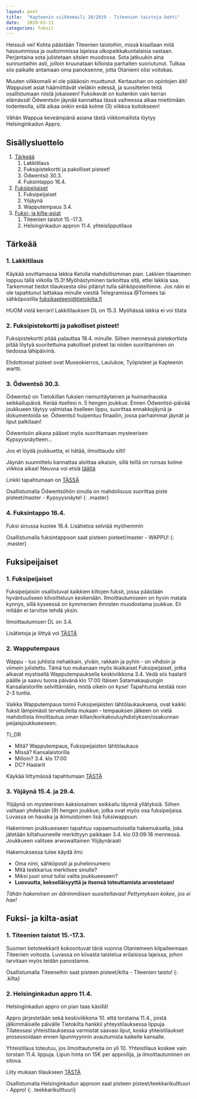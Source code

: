 ```yaml
---
layout: post
title:  "Kapteenin viikkomaili 10/2019 - Titeenien taistoja kohti"
date:   2019-03-11
categories: fuksit
---
```


Heissuli vei! Kohta päästään Titeenien taistoihin, missä kisaillaan mitä hassummissa ja oudoimmissa lajeissa ulkopaikkakuntalaisia vastaan. Perjantaina sota julistetaan sitsien muodossa. Sota jatkuukin aina sunnuntaihin asti, jolloin kruunataan killoista parhaiten suoriutunut. Tulkaa siis paikalle antamaan oma panoksenne, jotta Otaniemi olisi voitokas.

Muuten viikkomaili ei ole päääosin muuttunut. Kertaushan on opintojen äiti! Wappuiset asiat häämöttävät vieläkin edessä, ja suosittelen teitä osallistumaan niistä jokaiseen! Fuksikevät on kuitenkin vain kerran elämässä!
Ödwentsön jäynää kannattaa tässä vaiheessa alkaa miettimään todenteolla, sillä aikaa onkin enää kolme (3) viikkoa koitokseen!

Vähän Wappua keveämpänä asiana tästä viikkomailista löytyy Helsinginkadun Appro.

## Sisällysluettelo
1. [Tärkeää](#tarkeaa)
    1. Lakkitilaus
    2. Fuksipistekortti ja pakolliset pisteet!
    3. Ödwentsö 30.3.
    4. Fuksintappo 16.4.
2. [Fuksipeijaiset](#fuksipeijaiset)
    1. Fuksipeijaiset
    2. Yöjäynä
    3. Wapputempaus 3.4.
3. [Fuksi- ja kilta-asiat](#fuksi--ja-kilta-asiat)
    1. Titeenien taistot 15.-17.3.
    1. Helsinginkadun appron 11.4. yhteislipputilaus


## Tärkeää

### 1. Lakkitilaus

Käykää sovittamassa lakkia Ketolla mahdollisimman pian. Lakkien tilaaminen loppuu tällä viikolla 15.3! Myöhästyminen tarkoittaa sitä, ettei lakkia saa. Tarkemmat tiedot tilauksesta olisi pitänyt tulla sähköposteihinne. Jos näin ei ole tapahtunut laittakaa minulle viestiä Telegramissa @Tomees tai sähköpostilla fuksikapteeni@tietokilta.fi

HUOM vielä kerran! Lakkitilauksen DL on 15.3. Myöhässä lakkia ei voi tilata

### 2. Fuksipistekortti ja pakolliset pisteet!

Fuksipistekortti pitää palauttaa 18.4. minulle. Siihen mennessä pistekortista pitää löytyä suoritettuina pakolliset pisteet tai niiden suorittaminen on tiedossa lähipäivinä.

Ehdottomat pisteet ovat Museokierros, Laulukoe, Työpisteet ja Kapteenin wartti.

### 3. Ödwentsö 30.3.

Ödwentsö on Tietokillan fuksien riemuntäyteinen ja huimanhauska seikkailupäivä. Kerää itsellesi n. 5 hengen joukkue. Ennen Ödwentsö-päivää joukkueen täytyy valmistaa itselleen lippu, suorittaa ennakkojäynä ja dokumentoida se. Ödwentsö huipentuu finaaliin, jossa parhaimmat jäynät ja liput palkitaan!

Ödwentsön aikana pääset myös suorittamaan mysteerisen Kypsyysnäytteen...

Jos et löydä joukkuetta, ei hätää, ilmoittaudu silti!

Jäynän suunnittelu kannattaa aloittaa aikaisin, sillä teillä on runsas kolme viikkoa aikaa!
Neuvoa voi etsiä [täältä](https://www.jayna.fi/wp/)

Linkki tapahtumaan on [TÄSSÄ](http://www.tietokilta.fi/tapahtumat/ilmot/odwentso19)

Osallistumalla Ödwentsöhön sinulla on mahdolisuus suorittaa piste pisteet/master - Kypsyysnäyte!
{: .master}

### 4. Fuksintappo 16.4.

Fuksi sinussa kuolee 16.4. Lisätietoa selviää myöhemmin

Osallistumalla fuksintappoon saat pisteen pisteet/master - WAPPU!
{: .master}




## Fuksipeijaiset

### 1. Fuksipeijaiset

Fuksipeijaisiin osallistuvat kaikkien kiltojen fuksit, jossa päästään hyväntuuliseen kilvoitteluun keskenään. Ilmoittautumiseen on hyvin matala kynnys, sillä kyseessä on kymmenien ihmisten muodostama joukkue. Eli mitään ei tarvitse tehdä yksin.

Ilmoittautumisen DL on 3.4.

Lisätietoja ja liittyä voi  [TÄSTÄ](https://tietokilta.fi/tapahtumat/ilmot/fuksipeijaiset19)


### 2. Wapputempaus
Wappu - tuo juhlista riehakkain, ylväin, rakkain ja pyhin - on vihdoin ja viimein julistettu. Tämä tuo mukanaan myös ikiaikaiset Fuksipeijaiset, jotka alkavat mystisellä Wapputempauksella keskiviikkona 3.4. Vedä siis haalarit päälle ja saavu tuona päivänä klo 17:00 Itäisen Satamakaupungin Kansalaistorille selvittämään, mistä oikein on kyse! Tapahtuma kestää noin 2-3 tuntia.

Vaikka Wapputempaus toimii Fuksipeijaisten lähtölaukauksena, ovat kaikki fuksit lämpimästi tervetulleita mukaan - tempauksen jälkeen on vielä mahdollista ilmoittautua oman killan/korkakouluyhdistyksen/osakunnan peijaisjoukkueeseen.

TL;DR
* Mitä? Wapputempaus, Fuksipeijaisten lähtölaukaus
* Missä? Kansalaistorilla
* Milloin? 3.4. klo 17:00
* DC? Haalarit

Käykää liittymässä tapahtumaan [TÄSTÄ](https://www.facebook.com/events/321985791997209/)


### 3. Yöjäynä 15.4. ja 29.4.

Yöjäynä on mysteerinen kaksiosainen seikkailu täynnä yllätyksiä. Siihen valitaan yhdeksän (9) hengen joukkue, jotka ovat myös osa fuksipeijaisa. Luvassa on hauska ja ikimuistoinen lisä fuksiwappuun.

Hakeminen joukkueeseen tapahtuu vapaamuotoisella hakemuksella, joka jätetään kiltahuoneelle merkittyyn paikkaan 3.4. klo 03:09:18 mennessä. Joukkueen valitsee arwowaltainen Yöjäynäraati

Hakemuksessa tulee käydä ilmi:
* Oma nimi, sähköposti ja puhelinnumero
* Mitä teekkarius merkitsee sinulle?
* Miksi juuri sinut tulisi valita joukkueeseen?
* <b>Luovuutta, kekseliäisyyttä ja itsensä toteuttamista arvostetaan!</b>

<i>Tähän hakeminen on äärimmäisen suositeltavaa! Pettymyksen kokee, jos ei hae!</i>

## Fuksi- ja kilta-asiat

### 1. Titeenien taistot 15.-17.3.

Suomen tietoteekkarit kokoontuvat tänä vuonna Otaniemeen kilpaileemaan Titeenien voitosta. Luvassa on kiivasta taistelua erilaisissa lajeissa, johon tarvitaan myös teidän panostanne.

Osallistumalla Titeeneihin saat pisteen pisteet/kilta - Titeenien taisto!
{: .kilta}

### 2. Helsinginkadun appro 11.4.

Helsinginkadun appro on pian taas käsillä!

Appro järjestetään sekä keskiviikkona 10. että torstaina 11.4., joistä jälkimmäiselle päivälle Tietokilta hankkii yhteystilauksessa lippuja. Tilatessasi yhteistilauksessa varmistat saavasi liput, koska yhteistilaukset prosessoidaan ennen lipunmyynnin avautumista kaikelle kansalle.

Yhteistilaus toteutuu, jos ilmoittautuneita on yli 10. Yhteistilaus koskee vain torstain 11.4. lippuja. Lipun hinta on 15€ per approilija, ja ilmoittautuminen on sitova.

Liity mukaan tilaukseen [TÄSTÄ](http://www.tietokilta.fi/tapahtumat/ilmot/hesari19)

Osallistumalla Helsinginkadun approon saat pisteen pisteet/teekkarikulttuuri - Appro!
{: .teekkarikulttuuri}
